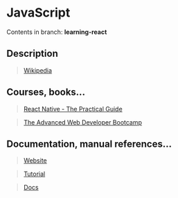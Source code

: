 # JavaScript

Contents in branch: **learning-react**

## Description

>[Wikipedia](https://en.wikipedia.org/wiki/React_%28JavaScript_library%29)

## Courses, books...

>[React Native - The Practical Guide](../react_native_the_practical_guide/rntpg.md)

>[The Advanced Web Developer Bootcamp](../the-advanced-web-developer-bootcamp/tawdb.md)

## Documentation, manual references...

>[Website](https://reactjs.org/)

>[Tutorial](https://reactjs.org/tutorial/tutorial.html)

>[Docs](https://reactjs.org/docs/getting-started.html)
